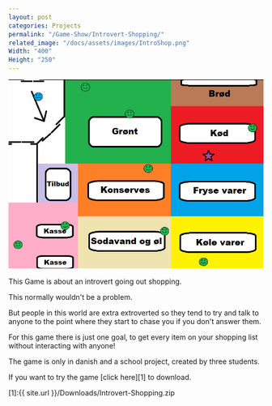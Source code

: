 ```yaml
---
layout: post
categories: Projects
permalink: "/Game-Show/Introvert-Shopping/"
related_image: "/docs/assets/images/IntroShop.png"
Width: "400"
Height: "250"
---
```

![My helpful screenshot](/docs/assets/images/IntroShop.png)

This Game is about an introvert going out shopping.

This normally wouldn't be a problem.

But people in this world are extra extroverted so they tend to try and talk to anyone to the point where they start to chase you if you don't answer them.

For this game there is just one goal, to get every item on your shopping list without interacting with anyone!



The game is only in danish and a school project, created by three students.

If you want to try the game [click here][1] to download.


[1]:{{ site.url }}/Downloads/Introvert-Shopping.zip
